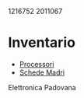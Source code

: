 1216752
2011067

# Inventario

- [Processori](./processori.md)
- [Schede Madri](./schede_madri.md)

Elettronica Padovana